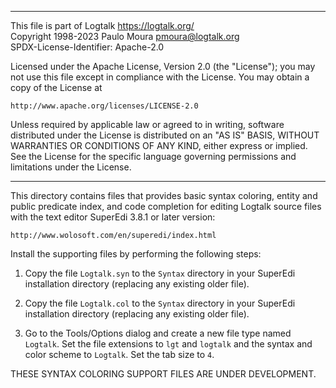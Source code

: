 ________________________________________________________________________

This file is part of Logtalk <https://logtalk.org/>  
Copyright 1998-2023 Paulo Moura <pmoura@logtalk.org>  
SPDX-License-Identifier: Apache-2.0

Licensed under the Apache License, Version 2.0 (the "License");
you may not use this file except in compliance with the License.
You may obtain a copy of the License at

    http://www.apache.org/licenses/LICENSE-2.0

Unless required by applicable law or agreed to in writing, software
distributed under the License is distributed on an "AS IS" BASIS,
WITHOUT WARRANTIES OR CONDITIONS OF ANY KIND, either express or implied.
See the License for the specific language governing permissions and
limitations under the License.
________________________________________________________________________


This directory contains files that provides basic syntax coloring, 
entity and public predicate index, and code completion for editing 
Logtalk source files with the text editor SuperEdi 3.8.1 or later 
version:

	http://www.wolosoft.com/en/superedi/index.html

Install the supporting files by performing the following steps:

1.	Copy the file `Logtalk.syn` to the `Syntax` directory in your 
	SuperEdi installation directory (replacing any existing older file).

2.	Copy the file `Logtalk.col` to the `Syntax` directory in your 
	SuperEdi installation directory (replacing any existing older file).

3.	Go to the Tools/Options dialog and create a new file type named 
	`Logtalk`. Set the file extensions to `lgt` and `logtalk` and the
	syntax and color scheme to `Logtalk`. Set the tab size to `4`.

THESE SYNTAX COLORING SUPPORT FILES ARE UNDER DEVELOPMENT.
